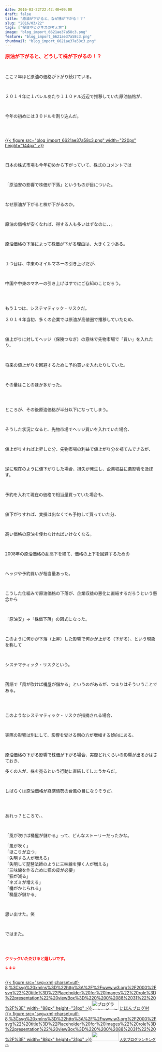 ```yaml
---
date: 2016-03-22T22:42:40+09:00
draft: false
title: "原油が下がると、なぜ株が下がる！？"
slug: "2016/03/22"
tags: ["投資やビジネスの考え方"]
image: "blog_import_6621ae37a58c3.png"
feature: "blog_import_6621ae37a58c3.png"
thumbnail: "blog_import_6621ae37a58c3.png"
---
```

<p><font color="#ff0000" size="3"><strong>原油が下がると、どうして株が下がるの！？</strong></font></p><br/><p>ここ２年ほど原油の価格が下がり続けている。</p><br/><p>２０１４年に１バレルあたり１１０ドル近辺で推移していた原油価格が、</p><br/><p>今年の初めには３０ドルを割り込んだ。</p><br/><p><br/><a href="blog_import_6621ae393b09d.png">{{< figure src="blog_import_6621ae37a58c3.png" width="220px" height="144px" >}}</a> <br/></p><br/><p>日本の株式市場も今年初めから下がっていて、株式のコメントでは</p><br/><p>「原油安の影響で株価が下落」というものが目についた。</p><br/><p>なぜ原油が下がると株が下がるのか。</p><br/><p>原油の価格が安くなれば、得する人も多いはずなのに、、。</p><p><br/></p><p>原油価格の下落によって株価が下がる理由は、大きく２つある。</p><br/><p>１つ目は、中東のオイルマネーの引き上げだが、</p><br/><p>中国や中東のマネーの引き上げはすでにご存知のことだろう。</p><br/><p><br/>もう１つは、システマティック・リスクだ。<br/><br/>２０１４年当初、多くの企業では原油が高値圏で推移していたため、</p><br/><p>値上がりに対してヘッジ（保険つなぎ）の意味で先物市場で「買い」を入れたり、</p><br/><p>将来の値上がりを回避するために予約買いを入れたりしていた。</p><br/><p>その量はことのほか多かった。</p><br/><p><br/>ところが、その後原油価格が半分以下になってしまう。</p><br/><p>そうした状況になると、先物市場でヘッジ買いを入れていた場合、</p><br/><p>値上がりすれば上昇した分、先物市場の利益で値上がり分を補てんできるが、</p><br/><p>逆に現在のように値下がりした場合、損失が発生し、企業収益に悪影響を及ぼす。</p><br/><p>予約を入れて現在の価格で相当量買っていた場合も、</p><br/><p>値下がりすれば、実損は出なくても予約して買っていた分、</p><br/><p>高い価格の原油を使わなければいけなくなる。</p><br/><p>2008年の原油価格の乱高下を経て、価格の上下を回避するための</p><br/><p>ヘッジや予約買いが相当量あった。</p><br/><p>こうした仕組みで原油価格の下落が、企業収益の悪化に直結するだろうという懸念から</p><br/><p>「原油安」→「株価下落」の図式になった。</p><br/><p>このように何かが下落（上昇）した影響で何かが上がる（下がる）、という現象を称して</p><br/><p>システマティック・リスクという。</p><br/><p>落語で「風が吹けば桶屋が儲かる」というのがあるが、つまりはそういうことである。</p><br/><p><br/>このようなシステマティック・リスクが指摘される場合、</p><br/><p>実際の影響は別にして、影響を受ける側の方が増幅する傾向にある。</p><br/><p>原油価格の下がる影響で株価が下がる場合、実際どれくらいの影響が出るかはさておき、<br/></p><p>多くの人が、株を売るという行動に直結してしまうからだ。</p><br/><p>しばらくは原油価格が経済情勢の台風の目になりそうだ。</p><br/><br/><p>あれっ？ところで、、</p><br/><p>「風が吹けば桶屋が儲かる」って、どんなストーリーだったかな。</p><p>「風が吹く」<br/>「ほこりが立つ」<br/>「失明する人が増える」<br/>「失明して琵琶法師のように三味線を弾く人が増える」<br/>「三味線を作るために猫の皮が必要」<br/>「猫が減る」<br/>「ネズミが増える」<br/>「桶がかじられる」<br/>「桶屋が儲かる」</p><br/><p>思い出せた。笑</p><br/><p>ではまた。</p><br/><br/><p><font color="#ff0000" size="2"><strong>クリックいただけると嬉しいです。<br/></strong></font></p><p><font color="#ff0000" size="2"><strong>↓↓↓</strong></font></p><p><br/><a href="http://www.blogmura.com/ranking.html" target="_blank">{{< figure src="svg+xml;charset=utf-8,%3Csvg%20xmlns%3D%22http%3A%2F%2Fwww.w3.org%2F2000%2Fsvg%22%20title%3D%22Placeholder%20for%20Images%22%20role%3D%22presentation%22%20viewBox%3D%220%200%2088%2031%22%20%2F%3E" width="88px" height="31px" >}}<noscript><img border="0" alt="ブログランキング・にほんブログ村へ" src="https://img-proxy.blog-video.jp/images?url=http%3A%2F%2Fwww.blogmura.com%2Fimg%2Fwww88_31.gif" width="88" height="31"></noscript></a> <a href="http://www.blogmura.com/ranking.html" target="_blank">にほんブログ村</a> <br/><a title="人気ブログランキングへ" href="link.php?1804582">{{< figure src="svg+xml;charset=utf-8,%3Csvg%20xmlns%3D%22http%3A%2F%2Fwww.w3.org%2F2000%2Fsvg%22%20title%3D%22Placeholder%20for%20Images%22%20role%3D%22presentation%22%20viewBox%3D%220%200%2088%2031%22%20%2F%3E" width="88px" height="31px" >}}<noscript><img border="0" src="https://blog.with2.net/img/banner/banner_22.gif" width="88" height="31"></noscript></a> <a style="FONT-SIZE: 12px" href="link.php?1804582">人気ブログランキングへ</a> </p>

